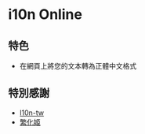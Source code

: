 # i10n Online

## 特色

- 在網頁上將您的文本轉為正體中文格式

## 特別感謝

- [l10n-tw](https://hackmd.io/@l10n-tw/glossaries)
- [繁化姬](https://zhconvert.org/)

